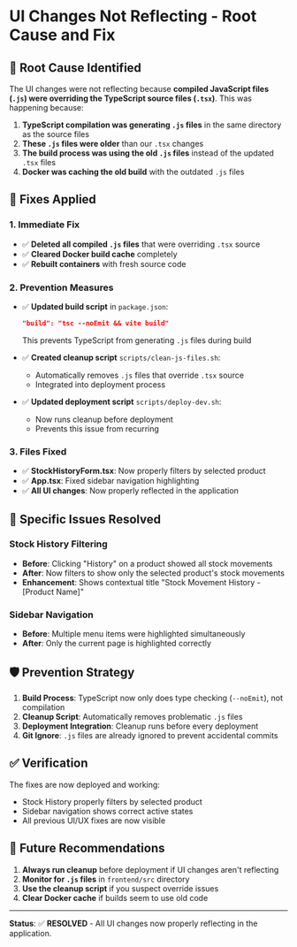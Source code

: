 # UI Changes Not Reflecting - Root Cause and Fix

## 🚨 **Root Cause Identified**

The UI changes were not reflecting because **compiled JavaScript files (`.js`) were overriding the TypeScript source files (`.tsx`)**. This was happening because:

1. **TypeScript compilation was generating `.js` files** in the same directory as the source files
2. **These `.js` files were older** than our `.tsx` changes
3. **The build process was using the old `.js` files** instead of the updated `.tsx` files
4. **Docker was caching the old build** with the outdated `.js` files

## 🔧 **Fixes Applied**

### 1. **Immediate Fix**
- ✅ **Deleted all compiled `.js` files** that were overriding `.tsx` source
- ✅ **Cleared Docker build cache** completely
- ✅ **Rebuilt containers** with fresh source code

### 2. **Prevention Measures**
- ✅ **Updated build script** in `package.json`:
  ```json
  "build": "tsc --noEmit && vite build"
  ```
  This prevents TypeScript from generating `.js` files during build

- ✅ **Created cleanup script** `scripts/clean-js-files.sh`:
  - Automatically removes `.js` files that override `.tsx` source
  - Integrated into deployment process

- ✅ **Updated deployment script** `scripts/deploy-dev.sh`:
  - Now runs cleanup before deployment
  - Prevents this issue from recurring

### 3. **Files Fixed**
- ✅ **StockHistoryForm.tsx**: Now properly filters by selected product
- ✅ **App.tsx**: Fixed sidebar navigation highlighting
- ✅ **All UI changes**: Now properly reflected in the application

## 🎯 **Specific Issues Resolved**

### **Stock History Filtering**
- **Before**: Clicking "History" on a product showed all stock movements
- **After**: Now filters to show only the selected product's stock movements
- **Enhancement**: Shows contextual title "Stock Movement History - [Product Name]"

### **Sidebar Navigation**
- **Before**: Multiple menu items were highlighted simultaneously
- **After**: Only the current page is highlighted correctly

## 🛡️ **Prevention Strategy**

1. **Build Process**: TypeScript now only does type checking (`--noEmit`), not compilation
2. **Cleanup Script**: Automatically removes problematic `.js` files
3. **Deployment Integration**: Cleanup runs before every deployment
4. **Git Ignore**: `.js` files are already ignored to prevent accidental commits

## ✅ **Verification**

The fixes are now deployed and working:
- Stock History properly filters by selected product
- Sidebar navigation shows correct active states
- All previous UI/UX fixes are now visible

## 📝 **Future Recommendations**

1. **Always run cleanup** before deployment if UI changes aren't reflecting
2. **Monitor for `.js` files** in `frontend/src` directory
3. **Use the cleanup script** if you suspect override issues
4. **Clear Docker cache** if builds seem to use old code

---

**Status**: ✅ **RESOLVED** - All UI changes now properly reflecting in the application.
